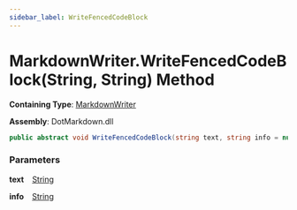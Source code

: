 ```yaml
---
sidebar_label: WriteFencedCodeBlock
---
```


# MarkdownWriter\.WriteFencedCodeBlock\(String, String\) Method

**Containing Type**: [MarkdownWriter](../index.md)

**Assembly**: DotMarkdown\.dll

```csharp
public abstract void WriteFencedCodeBlock(string text, string info = null)
```

### Parameters

**text** &ensp; [String](https://docs.microsoft.com/en-us/dotnet/api/system.string)

**info** &ensp; [String](https://docs.microsoft.com/en-us/dotnet/api/system.string)